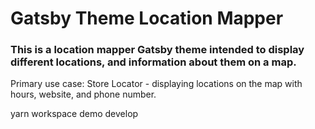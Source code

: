 # Gatsby Theme Location Mapper

### This is a location mapper Gatsby theme intended to display different locations, and information about them on a map.

Primary use case: Store Locator - displaying locations on the map with hours, website, and phone number.

yarn workspace demo develop
